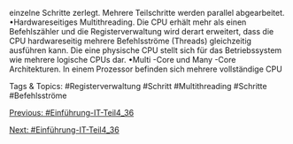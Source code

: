 einzelne Schritte zerlegt. Mehrere Teilschritte werden parallel abgearbeitet.
•Hardwareseitiges Multithreading. Die CPU erhält mehr als einen Befehlszähler und die Registerverwaltung 
wird derart erweitert, dass die CPU hardwareseitig mehrere Befehlsströme (Threads) gleichzeitig ausführen 
kann. Die eine physische CPU stellt sich für das Betriebssystem wie mehrere logische CPUs dar.
•Multi -Core und Many -Core Architekturen. In einem Prozessor befinden sich mehrere vollständige CPU 

   Tags & Topics:
   #Registerverwaltung
   #Schritt
   #Multithreading
   #Schritte
   #Befehlsströme

[Previous: #Einführung-IT-Teil4_36](Einführung-IT-Teil4_36.md)

[Next: #Einführung-IT-Teil4_36](Einführung-IT-Teil4_36.md)